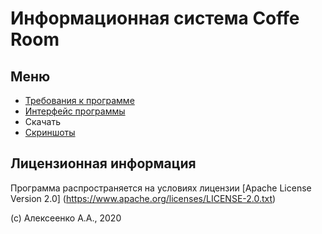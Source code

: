 # Информационная система Coffe Room

## Меню

- [Требования к программе](/a/)
- [Интерфейс программы](/b/)
- Скачать
- [Скриншоты](/c/)

## Лицензионная информация

Программа распространяется на условиях лицензии [Apache License Version 2.0]
(https://www.apache.org/licenses/LICENSE-2.0.txt)

(c) Алексеенко А.А., 2020